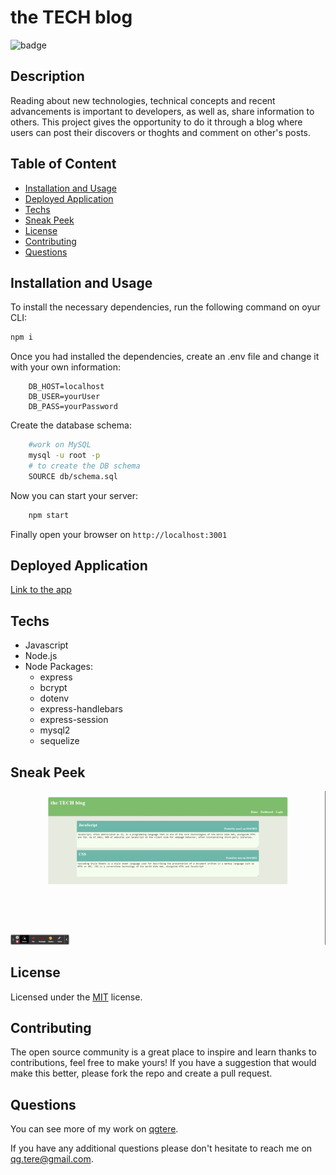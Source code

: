 # the TECH blog
![badge](https://img.shields.io/badge/License-MIT-yellow)

## Description
 Reading about new technologies, technical concepts and recent advancements is important to developers, as well as, share information to others. This project gives the opportunity to do it through a blog where users can post their discovers or thoghts and comment on other's posts.

## Table of Content
* [Installation and Usage](#installation-and-usage)
* [Deployed Application](#deployed-application)
* [Techs](#techs)
* [Sneak Peek](#sneak-peek)
* [License](#license)
* [Contributing](#contributing)
* [Questions](#questions)

## Installation and Usage
  To install the necessary dependencies, run the following command on oyur CLI:
```bash
npm i
```
Once you had installed the dependencies, create an .env file and change it with your own information:
```
    DB_HOST=localhost
    DB_USER=yourUser
    DB_PASS=yourPassword
```
Create the database schema:
```bash
    #work on MySQL
    mysql -u root -p
    # to create the DB schema
    SOURCE db/schema.sql    
```
Now you can start your server:
```bash
    npm start
```
Finally open your browser on `http://localhost:3001`

## Deployed Application
[Link to the app](https://)

## Techs
* Javascript
* Node.js
* Node Packages:
    * express
    * bcrypt    
    * dotenv
    * express-handlebars
    * express-session
    * mysql2
    * sequelize

## Sneak Peek
![Application Preview](./public/assets/the%20TECH%20blog.gif)

## License
 Licensed under the [MIT](https://opensource.org/licenses/MIT)
 license.

## Contributing 
 The open source community is a great place to inspire and learn thanks to contributions, feel free to make yours!
    If you have a suggestion that would make this better, please fork the repo and create a pull request.

## Questions
  You can see more of my work on [qgtere](https://github.com/qgtere).

  If you have any additional questions please don't hesitate to reach me on qg.tere@gmail.com.  
